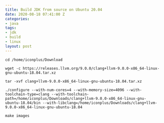 ```yaml
---
title: Build JDK from source on Ubuntu 20.04
date: 2020-08-18 07:41:00 Z
categories:
- java
tags:
- jdk
- build
- linux
layout: post
---
```


`cd /home/iconplus/Download`

`wget -c https://releases.llvm.org/9.0.0/clang+llvm-9.0.0-x86_64-linux-gnu-ubuntu-18.04.tar.xz`

`tar -xvf clang+llvm-9.0.0-x86_64-linux-gnu-ubuntu-18.04.tar.xz`

`./configure --with-num-cores=4 --with-memory-size=4096 --with-toolchain-type=clang --with-toolchain-path=/home/iconplus/Downloads/clang+llvm-9.0.0-x86_64-linux-gnu-ubuntu-18.04/bin --with-libclang=/home/iconplus/Downloads/clang+llvm-9.0.0-x86_64-linux-gnu-ubuntu-18.04`

`make images`
